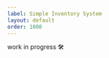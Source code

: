 ```yaml
---
label: Simple Inventory System
layout: default
order: 1000
---
```

work in progress :hammer_and_wrench: